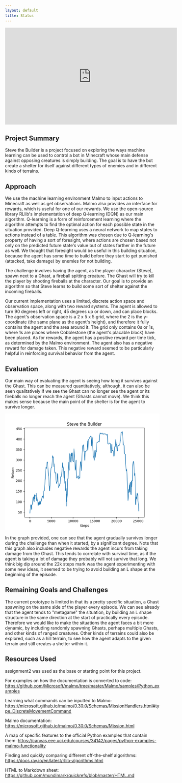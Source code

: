```yaml
---
layout: default
title: Status
---
```

<iframe width="560" height="315" src="https://www.youtube.com/embed/XmGZCoGnQZI" title="YouTube video player" frameborder="0" allow="accelerometer; autoplay; clipboard-write; encrypted-media; gyroscope; picture-in-picture" allowfullscreen></iframe>

## Project Summary
Steve the Builder is a project focused on exploring the ways machine learning can be used to control a bot in Minecraft whose main defense against opposing creatures is simply building. The goal is to have the bot create a shelter for itself against different types of enemies and in different kinds of terrains.

## Approach
We use the machine learning environment Malmo to input actions to Minecraft as well as get observations. Malmo also provides an interface for rewards, which is useful for one of our rewards. We use the open-source library RLlib's implementation of deep Q-learning (DQN) as our main algorithm. Q-learning is a form of reinforcement learning where the algorithm attempts to find the optimal action for each possible state in the situation provided. Deep Q-learning uses a neural network to map states to actions instead of a table. This algorithm was chosen due to Q-learning's property of having a sort of foresight, where actions are chosen based not only on the predicted future state's value but of states farther in the future as well. We thought that foresight would be useful in this building situation, because the agent has some time to build before they start to get punished (attacked, take damage) by enemies for not building.

The challenge involves having the agent, as the player character (Steve), spawn next to a Ghast, a fireball spitting creature. The Ghast will try to kill the player by shooting fireballs at the character. Our goal is to provide an algorithm so that Steve learns to build some sort of shelter against the incoming fireballs.

Our current implementation uses a limited, discrete action space and observation space, along with two reward systems. The agent is allowed to turn 90 degrees left or right, 45 degrees up or down, and can place blocks. The agent's observation space is a 2 x 5 x 5 grid, where the 2 is the y-coordinate (the same plane as the agent's height), and therefore it fully contains the agent and the area around it. The grid only contains 0s or 1s, where 1s are places where Cobblestone (the agent's placable block) have been placed. As for rewards, the agent has a positive reward per time tick, as determined by the Malmo environment. The agent also has a negative reward for damage taken. This negative reward seemed to be particularly helpful in reinforcing survival behavior from the agent.

## Evaluation
Our main way of evaluating the agent is seeing how long it survives against the Ghast. This can be measured quantitatively, although, it can also be seen qualitatively if we see the Ghast can no longer see the agent or its fireballs no longer reach the agent (Ghasts cannot move). We think this makes sense because the main point of the shelter is for the agent to survive longer.

![Graph showing reward increasing steadily as the agent takes more steps.](./images/2021-11-15returns.png)

In the graph provided, one can see that the agent gradually survives longer during the challenge than when it started, by a significant degree. Note that this graph also includes negative rewards the agent incurs from taking damage from the Ghast. This tends to correlate with survival time, as if the agent is taking a lot of damage they probably will not survive that long. We think big dip around the 22k steps mark was the agent experimenting with some new ideas, it seemed to be trying to avoid building an L shape at the beginning of the episode.

## Remaining Goals and Challenges
The current prototype is limited in that its a pretty specific situation, a Ghast spawning on the same side of the player every episode. We can see already that the agent tends to "metagame" the situation, by building an L shape structure in the same direction at the start of practically every episode. Therefore we would like to make the situations the agent faces a bit more dynamic, by including randomly spawning Ghasts, perhaps multiple Ghasts, and other kinds of ranged creatures. Other kinds of terrains could also be explored, such as a hill terrain, to see how the agent adapts to the given terrain and still creates a shelter within it.

## Resources Used
assignment2 was used as the base or starting point for this project.

For examples on how the documentation is converted to code:
https://github.com/Microsoft/malmo/tree/master/Malmo/samples/Python_examples

Learning what commands can be inputted to Malmo:
https://microsoft.github.io/malmo/0.30.0/Schemas/MissionHandlers.html#type_DiscreteMovementCommand

Malmo documentation:
https://microsoft.github.io/malmo/0.30.0/Schemas/Mission.html

A map of specific features to the official Python examples that contain them:
https://canvas.eee.uci.edu/courses/34142/pages/python-examples-malmo-functionality

Finding and quickly comparing different off-the-shelf algorithms:
https://docs.ray.io/en/latest/rllib-algorithms.html

HTML to Markdown sheet:
https://github.com/mundimark/quickrefs/blob/master/HTML.md